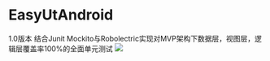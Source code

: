 # EasyUtAndroid
1.0版本
结合Junit Mockito与Robolectric实现对MVP架构下数据层，视图层，逻辑层覆盖率100%的全面单元测试
![](https://github.com/openhkr/EasyUtAndroid/blob/master/screenshots/jacoco.png)
